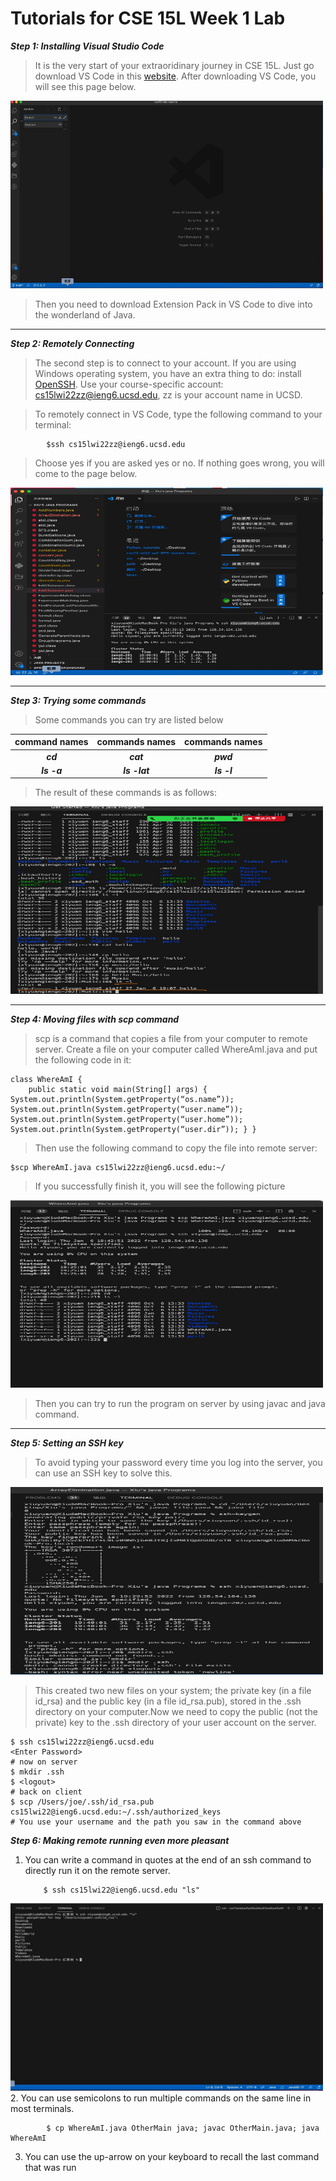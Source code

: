 # Tutorials for CSE 15L Week 1 Lab
***Step 1: Installing Visual Studio Code***
>It is the very start of your extraoridinary journey in CSE 15L. Just go download VS Code in this 
[website][1]. After downloading VS Code, you will see this page below. 

[1]: https://code.visualstudio.com/
<img src = "F81FD3A7-4AAA-4016-90B2-53F5AA67CD2F_1_105_c.jpeg" width = "500" height = "300">
>Then you need to download Extension Pack in VS Code to dive into the wonderland of Java. 

------
***Step 2: Remotely Connecting***
>The second step is to connect to your account. If you are using Windows operating system, you have an extra thing to do: install
[OpenSSH][2]. Use your course-specific account: cs15lwi22zz@ieng6.ucsd.edu, zz is your account name in UCSD. 

[2]: https://docs.microsoft.com/en-us/windows-server/administration/openssh/openssh_install_firstuse
 
 >To remotely connect in VS Code, type the following command to your terminal: 
 
            $ssh cs15lwi22zz@ieng6.ucsd.edu
            
>Choose yes if you are asked yes or no. If nothing goes wrong, you will come to the page below.

<img src = "8B19653C-DEFB-4594-830D-DEF600CAE9F5.jpeg" width = "500" height = "300">

------------
***Step 3: Trying some commands***
>Some commands you can try are listed below


command names|commands names|commands names
:-:|:-:|:-:
***cd***|***cat***|***pwd***
***ls -a***|***ls -lat***|***ls -l***


>The result of these commands is as follows:

<img src = "B22401A6-AAC3-4BAA-BAF8-B0367D1D54CB.jpeg" width = "500" height = "300">

--------
***Step 4: Moving files with scp command***
>scp is a command that copies a file from your computer to remote server. Create a file on your computer called WhereAmI.java and put the following code in it:



    class WhereAmI { 
        public static void main(String[] args) { System.out.println(System.getProperty(“os.name”)); System.out.println(System.getProperty(“user.name”)); System.out.println(System.getProperty(“user.home”)); System.out.println(System.getProperty(“user.dir”)); } }

>Then use the following command to copy the file into remote server:

    $scp WhereAmI.java cs15lwi22zz@ieng6.ucsd.edu:~/

>If you successfully finish it, you will see the following picture

<img src = "7516A757-ED28-4E8E-9651-CACCF9977A81.jpeg" width = "500" height = "300"/>

>Then you can try to run the program on server by using javac and java command. 

----------
***Step 5: Setting an SSH key***
>To avoid typing your password every time you log into the server, you can use an SSH key to solve this. 

<img src = "F73FA9A4-14E1-4057-B656-B93C11784374.jpeg" width = "500" height = "300">

>This created two new files on your system; the private key (in a file id_rsa) and the public key (in a file id_rsa.pub), stored in the .ssh directory on your computer.Now we need to copy the public (not the private) key to the .ssh directory of your user account on the server.

    $ ssh cs15lwi22zz@ieng6.ucsd.edu
    <Enter Password>
    # now on server
    $ mkdir .ssh
    $ <logout>
    # back on client
    $ scp /Users/joe/.ssh/id_rsa.pub cs15lwi22@ieng6.ucsd.edu:~/.ssh/authorized_keys
    # You use your username and the path you saw in the command above

***Step 6: Making remote running even more pleasant***

 1. You can write a command in quotes at the end of an ssh command to directly run it on the remote server. 

            $ ssh cs15lwi22@ieng6.ucsd.edu "ls"
<img src = "B9915899-796D-4F27-8205-C02B01AA5E6C_1_105_c.jpeg" width = "500" height = "300">
 2. You can use semicolons to run multiple commands on the same line in most terminals.

            $ cp WhereAmI.java OtherMain java; javac OtherMain.java; java WhereAmI
 3. You can use the up-arrow on your keyboard to recall the last command that was run
